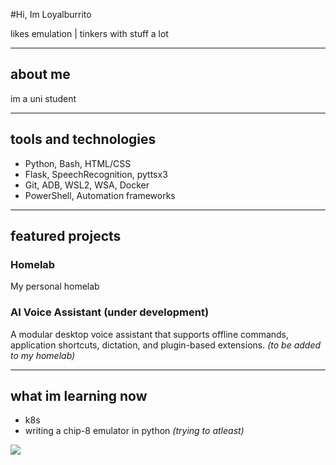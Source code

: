 #Hi, Im Loyalburrito

likes emulation | tinkers with stuff a lot

---

## about me

im a uni student

---

## tools and technologies

- Python, Bash, HTML/CSS
- Flask, SpeechRecognition, pyttsx3
- Git, ADB, WSL2, WSA, Docker
- PowerShell, Automation frameworks

---

## featured projects

### Homelab
My personal homelab

### AI Voice Assistant  (under development)
A modular desktop voice assistant that supports offline commands, application shortcuts, dictation, and plugin-based extensions. *(to be added to my homelab)*

---

## what im learning now
- k8s
- writing a chip-8 emulator in python *(trying to atleast)*

![](https://hit.yhype.me/github/profile?account_id=139670903)
